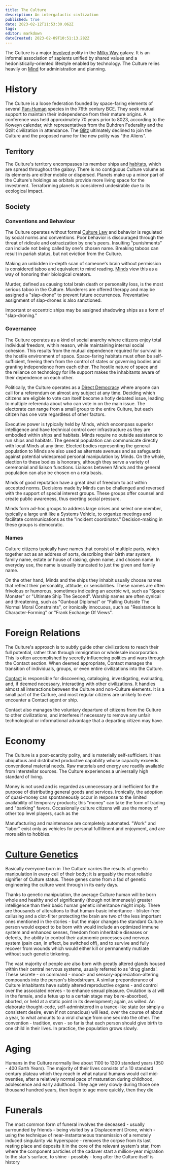 ```yaml
---
title: The Culture
description: An intergalactic civlization
published: true
date: 2023-02-12T11:53:30.062Z
tags: 
editor: markdown
dateCreated: 2023-02-09T10:51:13.282Z
---
```


The Culture is a major [Involved](/Involved) polity in the [Milky Way](/The_Milky_Way) galaxy. It is an informal association of sapients unified by shared values and a hedonistically-oriented lifestyle enabled by technology. The Culture relies heavily on [Mind](/Mind) for administration and planning.

# History
The Culture is a loose federation founded by space-faring elements of several [Pan-Human](/Pan-Human) species in the 76th century BCE. They seek mutual support to maintain their independence from their mature origins. A conference was held approximately 70 years prior to 8023, according to the Koweyn calendar, with representatives from the Buhdren Federality and the Gzilt civilization in attendance. The [Glitz](/Glitz) ultimately declined to join the Culture and the proposed name for the new polity was "the Aliens".

## Territory

The Culture's territory encompasses its member ships and [habitats](/Orbital), which are spread throughout the galaxy. There is no contiguous Culture volume as its elements are either mobile or dispersed. Planets make up a minor part of the Culture's holdings as orbitals provide more living space for the investment. Terraforming planets is considered undesirable due to its ecological impact.

## Society

### Conventions and Behaviour

The Culture operates without formal [Culture Law](/Culture_Law) and behavior is regulated by social norms and conventions. Poor behavior is discouraged through the threat of ridicule and ostracization by one's peers. Insulting "punishments" can include not being called by one's chosen name. Breaking taboos can result in pariah status, but not eviction from the Culture.

Making an unbidden in-depth scan of someone's brain without permission is considered taboo and equivalent to mind reading. [Minds](/Mind) view this as a way of honoring their biological creators.

Murder, defined as causing total brain death or personality loss, is the most serious taboo in the Culture. Murderers are offered therapy and may be assigned a "slap-drone" to prevent future occurrences. Preventative assignment of slap-drones is also sanctioned.

Important or eccentric ships may be assigned shadowing ships as a form of "slap-droning."

### Governance

The Culture operates as a kind of social anarchy where citizens enjoy total individual freedom, within reason, while maintaining internal social cohesion. This results from the mutual dependence required for survival in the hostile environment of space. Space-faring habitats must often be self-sufficient, freeing them from the control of states or governing bodies and granting independence from each other. The hostile nature of space and the reliance on technology for life support makes the inhabitants aware of their dependence on each other.

Politically, the Culture operates as a [Direct Democracy](/Direct_Democracy) where anyone can call for a referendum on almost any subject at any time. Deciding which citizens are eligible to vote can itself become a hotly debated issue, leading to multiple referenda about who can vote in on the main issue. The electorate can range from a small group to the entire Culture, but each citizen has one vote regardless of other factors.

Executive power is typically held by Minds, which encompass superior intelligence and have technical control over infrastructure as they are embodied within ships and habitats. Minds require no outside assistance to run ships and habitats. The general population can communicate directly with local Minds at any time. Elected bodies representing the general population to Minds are also used as alternate avenues and as safeguards against potential widespread personal manipulation by Minds. On the whole, election to these bodies is honorary, although they serve a variety of ceremonial and liaison functions. Liaisons between Minds and the general population can also be chosen on a rota basis.

Minds of good reputation have a great deal of freedom to act within accepted norms. Decisions made by Minds can be challenged and reversed with the support of special interest groups. These groups offer counsel and create public awareness, thus exerting social pressure.

Minds form ad-hoc groups to address large crises and select one member, typically a large unit like a Systems Vehicle, to organize meetings and facilitate communications as the "incident coordinator." Decision-making in these groups is democratic.

### Names

Culture citizens typically have names that consist of multiple parts, which together act as an address of sorts, describing their birth star system, family name, estate or house of raising, given name, and chosen name. In everyday use, the name is usually truncated to just the given and family name.

On the other hand, Minds and the ships they inhabit usually choose names that reflect their personality, attitude, or sensibilities. These names are often frivolous or humorous, sometimes indicating an acerbic wit, such as "Space Monster" or "Ultimate Ship The Second". Warship names are often cynical and threatening, such as "Gunboat Diplomat" or "Falling Outside The Normal Moral Constraints", or ironically innocuous, such as "Resistance Is Character-Forming" or "Frank Exchange Of Views".

# Foreign Relations

The Culture's approach is to subtly guide other civilizations to reach their full potential, rather than through immigration or wholesale incorporation. This is often accomplished by secretly influencing politics and wars through the Contact section. When deemed appropriate, Contact manages the transition of individuals, groups, or even entire civilizations into the Culture.

[Contact](/Contact) is responsible for discovering, cataloging, investigating, evaluating, and, if deemed necessary, interacting with other civilizations. It handles almost all interactions between the Culture and non-Culture elements. It is a small part of the Culture, and most regular citizens are unlikely to ever encounter a Contact agent or ship.

Contact also manages the voluntary departure of citizens from the Culture to other civilizations, and interferes if necessary to remove any unfair technological or informational advantage that a departing citizen may have.

# Economy

The Culture is a post-scarcity polity, and is materially self-sufficient. It has ubiquitous and distributed productive capability whose capacity exceeds conventional material needs. Raw materials and energy are readily available from interstellar sources. The Culture experiences a universally high standard of living.

Money is not used and is regarded as unnecessary and inefficient for the purpose of distributing general goods and services. Ironically, the adoption of quasi-money can spontaneously occur in response to the limited availability of temporary products; this "money" can take the form of trading and "banking" favors. Occasionally culture citizens will use the money of other top level players, such as the 

Manufacturing and maintenance are completely automated. "Work" and "labor" exist only as vehicles for personal fulfillment and enjoyment, and are more akin to hobbies.

# [Culture Genetics](/Culture_Genetics)

Basically everyone born in The Culture carries the results of genetic manipulation in every cell of their body; it is arguably the most reliable signifier of Culture status. These genes come from a fad of genetic engineering the culture went through in its early days.

Thanks to genetic manipulation, the average Culture human will be born whole and healthy and of significantly (though not immensely) greater intelligence than their basic human genetic inheritance might imply. There are thousands of alterations to that human-basic inheritance - blister-free callusing and a clot-filter protecting the brain are two of the less important ones mentioned in the stories - but the major changes the standard Culture person would expect to be born with would include an optimized immune system and enhanced senses, freedom from inheritable diseases or defects, the ability to control their autonomic processes and nervous system (pain can, in effect, be switched off), and to survive and fully recover from wounds which would either kill or permanently mutilate without such genetic tinkering. 

  
The vast majority of people are also born with greatly altered glands housed within their central nervous systems, usually referred to as 'drug glands'. These secrete - on command - mood- and sensory-appreciation-altering compounds into the person's bloodstream. A similar preponderance of Culture inhabitants have subtly altered reproductive organs - and control over the associated nerves - to enhance sexual pleasure. Ovulation is at will in the female, and a fetus up to a certain stage may be re-absorbed, aborted, or held at a static point in its development; again, as willed. An elaborate thought-code, self-administered in a trance-like state (or simply a consistent desire, even if not conscious) will lead, over the course of about a year, to what amounts to a viral change from one sex into the other. The convention - tradition, even - so far is that each person should give birth to one child in their lives. In practice, the population grows slowly.

# Aging

Humans in the Culture normally live about 1100 to 1300 standard years (350 - 400 Earth Years). The majority of their lives consists of a 10 standard century plateau which they reach in what natural humans would call mid-twenties, after a relatively normal pace of maturation during childhood, adolescence and early adulthood. They age very slowly during those one thousand hundred years, then begin to age more quickly, then they die

# Funerals

The most common form of funeral involves the deceased - usually surrounded by friends - being visited by a Displacement Drone, which - using the technique of near-instantaneous transmission of a remotely induced singularity via hyperspace - removes the corpse from its last resting place and deposits it in the core of the relevant system's star, from where the component particles of the cadaver start a million-year migration to the star's surface, to shine - possibly - long after the Culture itself is history